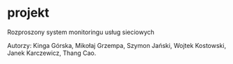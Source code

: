 # projekt
Rozproszony system monitoringu usług sieciowych

Autorzy:
Kinga Górska,
Mikołaj Grzempa,
Szymon Jański,
Wojtek Kostowski,
Janek Karczewicz,
Thang Cao.
